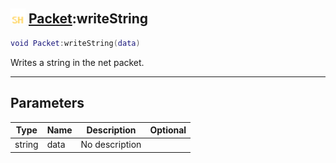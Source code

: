 ## <img src="../../.gitbook/assets/shared.png" width="24" height=24 /> [Packet](https://iaswiki.rawr.dev/readme/packet):writeString

```lua
void Packet:writeString(data)
```

Writes a string in the net packet.

------
## Parameters

| Type   | Name | Description | Optional |
| ------ | ---- | ----------- | -------: |
| string | data | No description |  |

